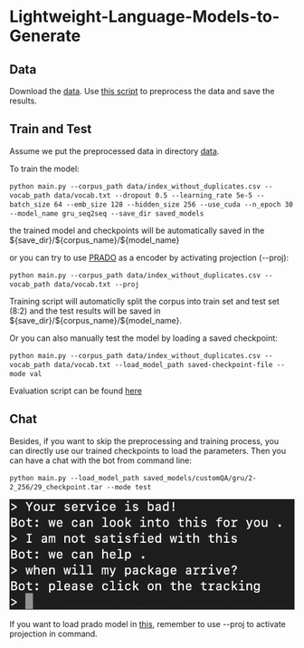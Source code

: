 # Lightweight-Language-Models-to-Generate

## Data

Download the [data](https://www.kaggle.com/thoughtvector/customer-support-on-twitter). Use [this script](./data/preprocess.ipynb) to preprocess the data and save the results. 

## Train and Test

Assume we put the preprocessed data in directory [data](./data). 

To train the model:

```shell
python main.py --corpus_path data/index_without_duplicates.csv --vocab_path data/vocab.txt --dropout 0.5 --learning_rate 5e-5 --batch_size 64 --emb_size 128 --hidden_size 256 --use_cuda --n_epoch 30 --model_name gru_seq2seq --save_dir saved_models
```

the trained model and checkpoints will be automatically saved in the \${save_dir}/\${corpus_name}/\${model_name}

or you can try to use [PRADO](https://aclanthology.org/D19-1506.pdf) as a encoder by activating projection (--proj):

```shell
python main.py --corpus_path data/index_without_duplicates.csv --vocab_path data/vocab.txt --proj
```

Training script will automaticlly split the corpus into train set and test set (8:2) and the test results will be saved in \${save_dir}/\${corpus_name}/\${model_name}.

Or you can also manually test the model by loading a saved checkpoint:

```shell
python main.py --corpus_path data/index_without_duplicates.csv --vocab_path data/vocab.txt --load_model_path saved-checkpoint-file --mode val
```

Evaluation script can be found [here](./tests/chatbot-evaluation.ipynb)

## Chat

Besides, if you want to skip the preprocessing and training process, you can directly use our trained checkpoints to load the parameters. Then you can have a chat with the bot from command line:

```shell
python main.py --load_model_path saved_models/customQA/gru/2-2_256/29_checkpoint.tar --mode test
```



![command_line_chat](./tests/command_line_chat.png)

If you want to load prado model in [this](saved_models/customQA/gru/2-2_256/29_checkpoint.tar), remember to use --proj to activate projection in command.
